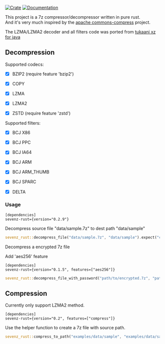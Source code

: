[![Crate](https://img.shields.io/crates/v/sevenz-rust.svg)](https://crates.io/crates/sevenz-rust)
 [![Documentation](https://docs.rs/sevenz-rust/badge.svg)](https://docs.rs/sevenz-rust)
 
This project is a 7z compressor/decompressor written in pure rust.<br/>
And it's very much inspired by the [apache commons-compress](https://commons.apache.org/proper/commons-compress/) project.<br/>

The LZMA/LZMA2 decoder and all filters code was ported from [tukaani xz for java](https://tukaani.org/xz/java.html)

## Decompression

Supported codecs:
 - [x] BZIP2 (require feature 'bzip2')
 - [x] COPY
 - [x] LZMA
 - [x] LZMA2
 - [x] ZSTD  (require feature 'zstd')


Supported filters:
 - [x] BCJ X86
 - [x] BCJ PPC
 - [x] BCJ IA64
 - [x] BCJ ARM
 - [x] BCJ ARM_THUMB
 - [x] BCJ SPARC
 - [x] DELTA




### Usage

```
[dependencies]
sevenz-rust={version="0.2.9"}
```

Decompress source file "data/sample.7z" to dest path "data/sample"
```rust
sevenz_rust::decompress_file("data/sample.7z", "data/sample").expect("complete");
```

Decompress a encrypted 7z file

Add 'aes256' feature
```
[dependencies]
sevenz-rust={version="0.1.5", features=["aes256"]}
```

```rust
sevenz_rust::decompress_file_with_password("path/to/encrypted.7z", "path/to/output", "password".into()).expect("complete");
```

## Compression
Currently only support LZMA2 method.

```
[dependencies]
sevenz-rust={version="0.2", features=["compress"]}
```

Use the helper function to create a 7z file with source path.
```rust
sevenz_rust::compress_to_path("examples/data/sample", "examples/data/sample.7z").expect("compress ok");
```
